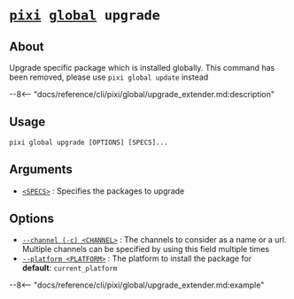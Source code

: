 <!--- This file is autogenerated. Do not edit manually! -->
# <code>[pixi](../../pixi.md) [global](../global.md) upgrade</code>

## About
Upgrade specific package which is installed globally. This command has been removed, please use `pixi global update` instead

--8<-- "docs/reference/cli/pixi/global/upgrade_extender.md:description"

## Usage
```
pixi global upgrade [OPTIONS] [SPECS]...
```

## Arguments
- <a id="arg-<SPECS>" href="#arg-<SPECS>">`<SPECS>`</a>
:  Specifies the packages to upgrade

## Options
- <a id="arg---channel" href="#arg---channel">`--channel (-c) <CHANNEL>`</a>
:  The channels to consider as a name or a url. Multiple channels can be specified by using this field multiple times
- <a id="arg---platform" href="#arg---platform">`--platform <PLATFORM>`</a>
:  The platform to install the package for
<br>**default**: `current_platform`

--8<-- "docs/reference/cli/pixi/global/upgrade_extender.md:example"
